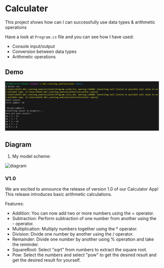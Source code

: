 # Calculater

This project shows how can I can successfully use data types &amp; arithmetic operations

Have a look at `Program.cs` file and you can see how I have used:

* Console input/output
* Conversion between data types
* Arithmetic operations

## Demo

![demo](./Assets/demo.png)

## Diagram

1. My model scheme:

![diagram](./Assets/diagram.png)

### V1.0

We are excited to announce the release of version 1.0 of our Calculator App! This release introduces basic arithmetic calculations.

Features:

* Addition: You can now add two or more numbers using the + operator.
* Subtraction: Perform subtraction of one number from another using the - operator.
* Multiplication: Multiply numbers together using the * operator.
* Division: Divide one number by another using the / operator.
* Remainder: Divide one number by another using % operation and take the reminder.
* SquareRoot: Select "sqrt" from numbers to extract the square root.
* Pow: Select the numbers and select "pow" to get the desired result and get the desired result for yourself.

